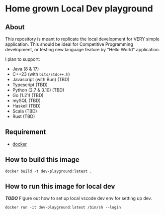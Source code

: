 # Home grown Local Dev playground

## About
This repository is meant to replicate the local development for VERY simple application. This should be ideal for
Competitive Programming development, or testing new language feature by "Hello World" application.

I plan to support:
- Java (8 & 17)
- C++23 (with `bits/stdc++.h`)
- Javascript (with Bun) (TBD)
- Typescript (TBD)
- Python (2.7 & 3.10) (TBD)
- Go (1.21) (TBD)
- mySQL (TBD)
- Haskell (TBD)
- Scala (TBD)
- Rust (TBD)

## Requirement
- [docker](https://docs.docker.com/engine/install/)

## How to build this image

```shell
docker build -t dev-playground:latest .
```

## How to run this image for local dev

_**TODO**_ Figure out how to set up local vscode dev env for setting up dev.

```shell
docker run -it dev-playground:latest /bin/sh --login
```

